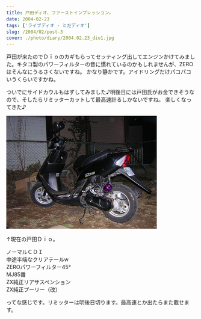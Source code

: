 ```yaml
---
title: 戸田ディオ、ファーストインプレッション。
date: 2004-02-23
tags: ['ライブディオ - とだディオ']
slug: /2004/02/post-3
cover: ./photo/diary/2004.02.23_dio1.jpg
---
```



<p class="sentence">戸田が来たのでＤｉｏのカギもらってセッティング出してエンジンかけてみました。キタコ製のパワーフィルターの音に慣れているのかもしれませんが、ZEROはそんなにうるさくないですね。 かなり静かです。アイドリングだけパコパコいうくらいですかね。</p>
<p class="sentence spacing10">ついでにサイドカウルもはずしてみました♪明後日には戸田氏がお金できそうなので、そしたらリミッターカットして最高速計るしかないですね。
楽しくなってきた♪</p>
<div class="center spacing"><img class="img-fluid" src="./photo/diary/2004.02.23_dio1.jpg" alt=""></div>
<p class="sentence">↑現在の戸田Ｄｉｏ。</p>
<p class="sentence">ノーマルＣＤＩ<br>
中途半端なクリアテールw<br>
ZEROパワーフィルター45°<br>
MJ85番<br>
ZX純正リアサスペンション<br>
ZX純正プーリー（改）</p>
<p class="sentence">ってな感じです。リミッターは明後日切ります。最高速とか出たらまた載せます。</p>

